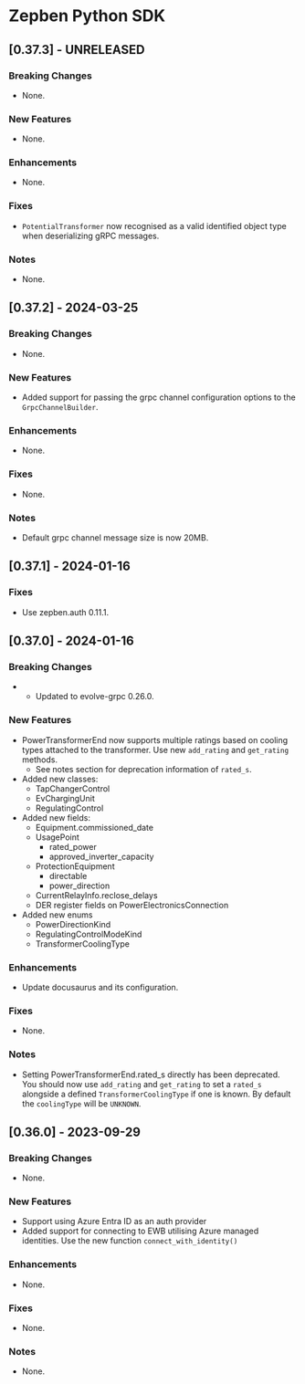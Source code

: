 # Zepben Python SDK
## [0.37.3] - UNRELEASED
### Breaking Changes
* None.

### New Features
* None.

### Enhancements
* None.

### Fixes
* `PotentialTransformer` now recognised as a valid identified object type when deserializing gRPC messages.

### Notes
* None.

## [0.37.2] - 2024-03-25
### Breaking Changes
* None.

### New Features
* Added support for passing the grpc channel configuration options to the `GrpcChannelBuilder`.

### Enhancements
* None.

### Fixes
* None.

### Notes
* Default grpc channel message size is now 20MB.

## [0.37.1] - 2024-01-16
### Fixes
* Use zepben.auth 0.11.1.

## [0.37.0] - 2024-01-16
### Breaking Changes
* * Updated to evolve-grpc 0.26.0.

### New Features
* PowerTransformerEnd now supports multiple ratings based on cooling types attached to the transformer. Use new `add_rating` and `get_rating` methods.
    * See notes section for deprecation information of `rated_s`.
* Added new classes:
    * TapChangerControl
    * EvChargingUnit
    * RegulatingControl
* Added new fields:
    * Equipment.commissioned_date
    * UsagePoint
        * rated_power
        * approved_inverter_capacity
    * ProtectionEquipment
        * directable
        * power_direction
    * CurrentRelayInfo.reclose_delays
    * DER register fields on PowerElectronicsConnection
* Added new enums
    * PowerDirectionKind
    * RegulatingControlModeKind
    * TransformerCoolingType

### Enhancements
* Update docusaurus and its configuration.

### Fixes
* None.

### Notes
* Setting PowerTransformerEnd.rated_s directly has been deprecated. You should now use `add_rating` and `get_rating` to set a `rated_s` alongside a defined 
  `TransformerCoolingType` if one is known. By default the `coolingType` will be `UNKNOWN`.

## [0.36.0] - 2023-09-29
### Breaking Changes
* None.

### New Features
* Support using Azure Entra ID as an auth provider 
* Added support for connecting to EWB utilising Azure managed identities. Use the new function `connect_with_identity()`

### Enhancements
* None.

### Fixes
* None.

### Notes
* None.
